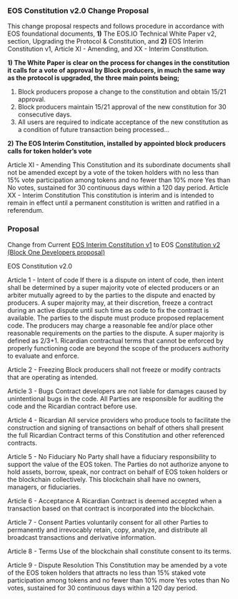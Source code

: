 
### **EOS Constitution v2.0 Change Proposal** 

This change proposal respects and follows procedure in accordance with EOS foundational documents, **1)** The EOS.IO Technical White Paper v2, section, Upgrading the Protocol & Constitution, and **2)** EOS Interim Constitution v1, Article XI - Amending, and XX - Interim Constitution.

**1)	The White Paper is clear on the process for changes in the constitution it calls for a vote of approval by Block producers, in much the same way as the protocol is upgraded, the three main points being;** 

1.	Block producers propose a change to the constitution and obtain 15/21 approval. 
2.	Block producers maintain 15/21 approval of the new constitution for 30 consecutive days.
3.	All users are required to indicate acceptance of the new constitution as a condition of future transaction being processed…

**2)	 The EOS Interim Constitution, installed by appointed block producers calls for token holder’s vote** 

Article XI - Amending
This Constitution and its subordinate documents shall not be amended except by a vote of the token holders with no less than 15% vote participation among tokens and no fewer than 10% more Yes than No votes, sustained for 30 continuous days within a 120 day period.
Article XX - Interim Constitution
This constitution is interim and is intended to remain in effect until a permanent constitution is written and ratified in a referendum.

### **Proposal** 
Change from Current [EOS Interim Constitution v1](https://github.com/EOS-Mainnet/governance/blob/master/eosio.system/eosio.system-clause-constitution-rc.md) to EOS [Constitution v2 (Block One Developers proposal)](https://block.one/news/block-ones-proposal-for-eos-constitution-v2-0/) 

EOS Constitution v2.0

Article 1 - Intent of code
If there is a dispute on intent of code, then intent shall be determined by a super majority vote of elected producers or an arbiter mutually agreed to by the parties to the dispute and enacted by producers. A super majority may, at their discretion, freeze a contract during an active dispute until such time as code to fix the contract is available. The parties to the dispute must produce proposed replacement code. The producers may charge a reasonable fee and/or place other reasonable requirements on the parties to the dispute. A super majority is defined as 2/3+1. Ricardian contractual terms that cannot be enforced by properly functioning code are beyond the scope of the producers authority to evaluate and enforce.

Article 2 - Freezing
Block producers shall not freeze or modify contracts that are operating as intended.

Article 3 - Bugs
Contract developers are not liable for damages caused by unintentional bugs in the code. All Parties are responsible for auditing the code and the Ricardian contract before use.

Article 4 - Ricardian
All service providers who produce tools to facilitate the construction and signing of transactions on behalf of others shall present the full Ricardian Contract terms of this Constitution and other referenced contracts.

Article 5 - No Fiduciary
No Party shall have a fiduciary responsibility to support the value of the EOS token. The Parties do not authorize anyone to hold assets, borrow, speak, nor contract on behalf of EOS token holders or the blockchain collectively. This blockchain shall have no owners, managers, or fiduciaries.

Article 6 - Acceptance
A Ricardian Contract is deemed accepted when a transaction based on that contract is incorporated into the blockchain.

Article 7 - Consent
Parties voluntarily consent for all other Parties to permanently and irrevocably retain, copy, analyze, and distribute all broadcast transactions and derivative information.

Article 8 - Terms
Use of the blockchain shall constitute consent to its terms.

Article 9 - Dispute Resolution
This Constitution may be amended by a vote of the EOS token holders that attracts no less than 15% staked vote participation among tokens and no fewer than 10% more Yes votes than No votes, sustained for 30 continuous days within a 120 day period.

